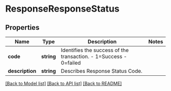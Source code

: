 # ResponseResponseStatus

## Properties
Name | Type | Description | Notes
------------ | ------------- | ------------- | -------------
**code** | **string** | Identifies the success of the transaction. - 1&#x3D;Success - 0&#x3D;failed | 
**description** | **string** | Describes Response Status Code. | 

[[Back to Model list]](../../README.md#documentation-for-models) [[Back to API list]](../../README.md#documentation-for-api-endpoints) [[Back to README]](../../README.md)

